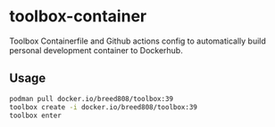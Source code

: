 # toolbox-container

Toolbox Containerfile and Github actions config to automatically build personal development container to Dockerhub.

## Usage 

```bash
podman pull docker.io/breed808/toolbox:39
toolbox create -i docker.io/breed808/toolbox:39
toolbox enter
```
